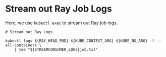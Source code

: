 # Stream out Ray Job Logs

Here, we use `kubectl exec` to stream out Ray job logs.

```shell
# Stream out Ray Logs

kubectl logs ${RAY_HEAD_POD} ${KUBE_CONTEXT_ARG} ${KUBE_NS_ARG} -f --all-containers \
    | tee "${STREAMCONSUMER_LOGS}job.txt"
```
